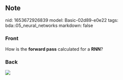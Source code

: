 ## Note
nid: 1653672926839
model: Basic-02d89-e0e22
tags: bda::05_neural_networks
markdown: false

### Front
How is the <b>forward pass</b> calculated for a <b>RNN</b>?

### Back
<img src="paste-bc2584e1e3c6ebef646a83db385fb4bdb8ebeaae.jpg">
